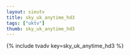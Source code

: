 ```yaml
--- 
layout: sieutv
title: sky_uk_anytime_hd3
tags: ["uktv"]
thumb: sky_uk_anytime_hd3
---
```

{% include tvadv key=sky_uk_anytime_hd3 %}
